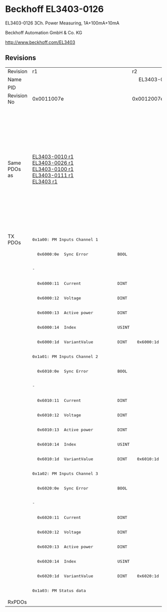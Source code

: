 # Beckhoff EL3403-0126

EL3403-0126 3Ch. Power Measuring, 1A+100mA+10mA

Beckhoff Automation GmbH & Co. KG

http://www.beckhoff.com/EL3403

## Revisions
<table>
<tr>
<td>Revision</td>
<td>r1</td>
<td>r2</td>
<td>r3</td>
<td>r4</td>
<td>r5</td>
<td>r6</td>
<td>r7</td>
<td>r8</td>
</tr>
<tr>
<td>Name</td>
<td colspan=8 align="center">EL3403-0126 3Ch. Power Measuring, 1A+100mA+10mA</td>
</tr>
<tr>
<td>PID</td>
<td colspan=8 align="center">0x0d4b3052</td>
</tr>
<tr>
<td>Revision No</td>
<td>0x0011007e</td>
<td>0x0012007e</td>
<td>0x0013007e</td>
<td>0x0014007e</td>
<td>0x0015007e</td>
<td>0x0016007e</td>
<td>0x0017007e</td>
<td>0x0018007e</td>
</tr>
<tr>
<td>Same PDOs as</td>
<td><a href="EL3403-0010.md">EL3403-0010 r1</a><br/><a href="EL3403-0026.md">EL3403-0026 r1</a><br/><a href="EL3403-0100.md">EL3403-0100 r1</a><br/><a href="EL3403-0111.md">EL3403-0111 r1</a><br/><a href="EL3403.md">EL3403 r1</a></td>
<td colspan=4 align="center"><a href="EL3403-0010.md">EL3403-0010 r2</a><br/><a href="EL3403-0010.md">EL3403-0010 r3</a><br/><a href="EL3403-0010.md">EL3403-0010 r4</a><br/><a href="EL3403-0010.md">EL3403-0010 r5</a><br/><a href="EL3403-0026.md">EL3403-0026 r2</a><br/><a href="EL3403-0026.md">EL3403-0026 r3</a><br/><a href="EL3403-0026.md">EL3403-0026 r4</a><br/><a href="EL3403-0026.md">EL3403-0026 r5</a><br/><a href="EL3403-0100.md">EL3403-0100 r2</a><br/><a href="EL3403-0100.md">EL3403-0100 r3</a><br/><a href="EL3403-0100.md">EL3403-0100 r4</a><br/><a href="EL3403-0100.md">EL3403-0100 r5</a><br/><a href="EL3403-0111.md">EL3403-0111 r2</a><br/><a href="EL3403-0111.md">EL3403-0111 r3</a><br/><a href="EL3403-0111.md">EL3403-0111 r4</a><br/><a href="EL3403-0111.md">EL3403-0111 r5</a><br/><a href="EL3403.md">EL3403 r2</a><br/><a href="EL3403.md">EL3403 r3</a><br/><a href="EL3403.md">EL3403 r4</a><br/><a href="EL3403.md">EL3403 r5</a></td>
<td colspan=3 align="center"><a href="EL3403-0010.md">EL3403-0010 r6</a><br/><a href="EL3403-0010.md">EL3403-0010 r7</a><br/><a href="EL3403-0010.md">EL3403-0010 r8</a><br/><a href="EL3403-0026.md">EL3403-0026 r6</a><br/><a href="EL3403-0026.md">EL3403-0026 r7</a><br/><a href="EL3403-0026.md">EL3403-0026 r8</a><br/><a href="EL3403-0100.md">EL3403-0100 r6</a><br/><a href="EL3403-0100.md">EL3403-0100 r7</a><br/><a href="EL3403-0100.md">EL3403-0100 r8</a><br/><a href="EL3403-0111.md">EL3403-0111 r6</a><br/><a href="EL3403-0111.md">EL3403-0111 r7</a><br/><a href="EL3403-0111.md">EL3403-0111 r8</a><br/><a href="EL3403-0333.md">EL3403-0333 r7</a><br/><a href="EL3403-0333.md">EL3403-0333 r8</a><br/><a href="EL3403.md">EL3403 r6</a><br/><a href="EL3403.md">EL3403 r7</a></td>
</tr>
<tr>
<td rowspan=25 valign=top>TX PDOs</td>
<td colspan=8 align="left"><pre>0x1a00: PM Inputs Channel 1</pre></td>
<td></td>
</tr>
<tr>
<td colspan=5 align="left"><pre>  0x6000:0e  Sync Error            BOOL</pre></td>
<td colspan=3 align="left"><pre>-</pre></td>
</tr>
<tr>
<td colspan=5 align="left"><pre>-</pre></td>
<td colspan=3 align="left"><pre>  0x6000:10  TxPDO Toggle          BOOL</pre></td>
</tr>
<tr>
<td colspan=8 align="left"><pre>  0x6000:11  Current               DINT</pre></td>
</tr>
<tr>
<td colspan=8 align="left"><pre>  0x6000:12  Voltage               DINT</pre></td>
</tr>
<tr>
<td colspan=8 align="left"><pre>  0x6000:13  Active power          DINT</pre></td>
</tr>
<tr>
<td colspan=8 align="left"><pre>  0x6000:14  Index                 USINT</pre></td>
</tr>
<tr>
<td><pre>  0x6000:1d  VariantValue          DINT</pre></td>
<td colspan=7 align="left"><pre>  0x6000:1d  Variant value         DINT</pre></td>
</tr>
<tr>
<td colspan=8 align="left"><pre>0x1a01: PM Inputs Channel 2</pre></td>
</tr>
<tr>
<td colspan=5 align="left"><pre>  0x6010:0e  Sync Error            BOOL</pre></td>
<td colspan=3 align="left"><pre>-</pre></td>
</tr>
<tr>
<td colspan=5 align="left"><pre>-</pre></td>
<td colspan=3 align="left"><pre>  0x6010:10  TxPDO Toggle          BOOL</pre></td>
</tr>
<tr>
<td colspan=8 align="left"><pre>  0x6010:11  Current               DINT</pre></td>
</tr>
<tr>
<td colspan=8 align="left"><pre>  0x6010:12  Voltage               DINT</pre></td>
</tr>
<tr>
<td colspan=8 align="left"><pre>  0x6010:13  Active power          DINT</pre></td>
</tr>
<tr>
<td colspan=8 align="left"><pre>  0x6010:14  Index                 USINT</pre></td>
</tr>
<tr>
<td><pre>  0x6010:1d  VariantValue          DINT</pre></td>
<td colspan=7 align="left"><pre>  0x6010:1d  Variant value         DINT</pre></td>
</tr>
<tr>
<td colspan=8 align="left"><pre>0x1a02: PM Inputs Channel 3</pre></td>
</tr>
<tr>
<td colspan=5 align="left"><pre>  0x6020:0e  Sync Error            BOOL</pre></td>
<td colspan=3 align="left"><pre>-</pre></td>
</tr>
<tr>
<td colspan=5 align="left"><pre>-</pre></td>
<td colspan=3 align="left"><pre>  0x6020:10  TxPDO Toggle          BOOL</pre></td>
</tr>
<tr>
<td colspan=8 align="left"><pre>  0x6020:11  Current               DINT</pre></td>
</tr>
<tr>
<td colspan=8 align="left"><pre>  0x6020:12  Voltage               DINT</pre></td>
</tr>
<tr>
<td colspan=8 align="left"><pre>  0x6020:13  Active power          DINT</pre></td>
</tr>
<tr>
<td colspan=8 align="left"><pre>  0x6020:14  Index                 USINT</pre></td>
</tr>
<tr>
<td><pre>  0x6020:1d  VariantValue          DINT</pre></td>
<td colspan=7 align="left"><pre>  0x6020:1d  Variant value         DINT</pre></td>
</tr>
<tr>
<td colspan=8 align="left"><pre>0x1a03: PM Status data</pre></td>
</tr>
<tr>
<td>RxPDOs</td>
<td colspan=8 align="left"></td>
</tr>
</table>
